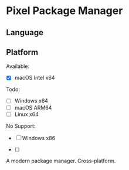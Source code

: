 # Pixel Package Manager

## Language

## Platform

Available:

- [x] macOS Intel x64

Todo:

- [ ] Windows x64
- [ ] macOS ARM64
- [ ] Linux x64

No Support:

- [ ] Windows x86

- [ ] 

A modern package manager. Cross-platform.
